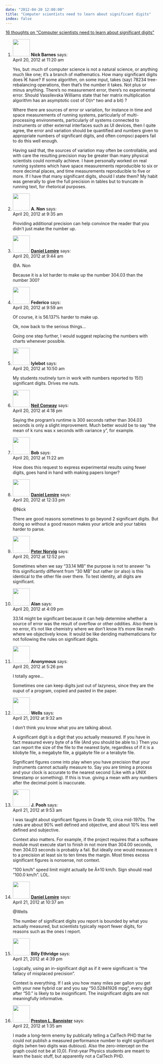 ```yaml
---
date: "2012-04-20 12:00:00"
title: "Computer scientists need to learn about significant digits"
index: false
---
```


[16 thoughts on &ldquo;Computer scientists need to learn about significant digits&rdquo;](/lemire/blog/2012/04-20-computer-scientists-need-to-learn-about-significant-digits)

<ol class="comment-list">
<li id="comment-55200" class="comment even thread-even depth-1">
<div class="comment-author vcard">
<img alt src="https://secure.gravatar.com/avatar/bd1e18cd9f224267fe0b5553beda4cb5?s=56&#038;d=mm&#038;r=g" srcset="https://secure.gravatar.com/avatar/bd1e18cd9f224267fe0b5553beda4cb5?s=112&#038;d=mm&#038;r=g 2x" class="avatar avatar-56 photo" height="56" width="56" decoding="async" /> <b class="fn">Nick Barnes</b> <span class="says">says:</span> </div>
<div class="comment-metadata"><time datetime="2012-04-20T11:20:07+00:00">April 20, 2012 at 11:20 am</time></a> </div>
<div class="comment-content">
<p>Yes, but: much of computer science is not a natural science, or anything much like one; it&rsquo;s a branch of mathematics. How many significant digits does Ï€ have? If some algorithm, on some input, takes (say) 78234 tree-rebalancing operations, then that&rsquo;s the number it takes. Not plus or minus anything. There&rsquo;s no measurement error, there&rsquo;s no experimental error. Should Vassilevska Williams state that her matrix multiplication algorithm has an asymptotic cost of O(n^ two and a bit) ?</p>
<p>Where there are sources of error or variation, for instance in time and space measurements of running systems, particularly of multi-processing environments, particularly of systems connected to instruments or other external interfaces such as UI devices, then I quite agree, the error and variation should be quantified and numbers given to appropriate numbers of significant digits, and often compsci papers fail to do this well enough.</p>
<p>Having said that, the sources of variation may often be controllable, and with care the resulting precision may be greater than many physical scientists could normally achieve. I have personally worked on real running systems which have space measurements reproducible to six or more decimal places, and time measurements reproducible to five or more. If I have that many significant digits, should I state them? My habit was generally to give the full precision in tables but to truncate in running text, for rhetorical purposes.</p>
</div>
</li>
<li id="comment-55194" class="comment odd alt thread-odd thread-alt depth-1">
<div class="comment-author vcard">
<img alt src="https://secure.gravatar.com/avatar/2ef46915ca77ac4200ee279e9e7274ce?s=56&#038;d=mm&#038;r=g" srcset="https://secure.gravatar.com/avatar/2ef46915ca77ac4200ee279e9e7274ce?s=112&#038;d=mm&#038;r=g 2x" class="avatar avatar-56 photo" height="56" width="56" decoding="async" /> <b class="fn">A. Non</b> <span class="says">says:</span> </div>
<div class="comment-metadata"><time datetime="2012-04-20T09:35:20+00:00">April 20, 2012 at 9:35 am</time></a> </div>
<div class="comment-content">
<p>Providing additional precision can help convince the reader that you didn&rsquo;t just make the number up.</p>
</div>
</li>
<li id="comment-55196" class="comment byuser comment-author-lemire bypostauthor even thread-even depth-1">
<div class="comment-author vcard">
<img alt src="https://secure.gravatar.com/avatar/2ca999bef9535950f5b84281a4dab006?s=56&#038;d=mm&#038;r=g" srcset="https://secure.gravatar.com/avatar/2ca999bef9535950f5b84281a4dab006?s=112&#038;d=mm&#038;r=g 2x" class="avatar avatar-56 photo" height="56" width="56" loading="lazy" decoding="async" /> <b class="fn"><a href="https://lemire.me/en/" class="url" rel="ugc">Daniel Lemire</a></b> <span class="says">says:</span> </div>
<div class="comment-metadata"><time datetime="2012-04-20T09:44:10+00:00">April 20, 2012 at 9:44 am</time></a> </div>
<div class="comment-content">
<p>@A. Non</p>
<p>Because it is a lot harder to make up the number 304.03 than the number 300?</p>
</div>
</li>
<li id="comment-55197" class="comment odd alt thread-odd thread-alt depth-1">
<div class="comment-author vcard">
<img alt src="https://secure.gravatar.com/avatar/7f42ed8d314f93a77988b0a7c1b8e1fc?s=56&#038;d=mm&#038;r=g" srcset="https://secure.gravatar.com/avatar/7f42ed8d314f93a77988b0a7c1b8e1fc?s=112&#038;d=mm&#038;r=g 2x" class="avatar avatar-56 photo" height="56" width="56" loading="lazy" decoding="async" /> <b class="fn">Federico</b> <span class="says">says:</span> </div>
<div class="comment-metadata"><time datetime="2012-04-20T09:59:34+00:00">April 20, 2012 at 9:59 am</time></a> </div>
<div class="comment-content">
<p>Of course, it is 56.137% harder to make up.</p>
<p>Ok, now back to the serious things&#8230;</p>
<p>Going one step further, I would suggest replacing the numbers with charts whenever possible.</p>
</div>
</li>
<li id="comment-55199" class="comment even thread-even depth-1">
<div class="comment-author vcard">
<img alt src="https://secure.gravatar.com/avatar/b9ebecd80a3bf4e94ce4848553dbc195?s=56&#038;d=mm&#038;r=g" srcset="https://secure.gravatar.com/avatar/b9ebecd80a3bf4e94ce4848553dbc195?s=112&#038;d=mm&#038;r=g 2x" class="avatar avatar-56 photo" height="56" width="56" loading="lazy" decoding="async" /> <b class="fn">lylebot</b> <span class="says">says:</span> </div>
<div class="comment-metadata"><time datetime="2012-04-20T10:50:26+00:00">April 20, 2012 at 10:50 am</time></a> </div>
<div class="comment-content">
<p>My students routinely turn in work with numbers reported to 15(!) significant digits. Drives me nuts.</p>
</div>
</li>
<li id="comment-55209" class="comment odd alt thread-odd thread-alt depth-1">
<div class="comment-author vcard">
<img alt src="https://secure.gravatar.com/avatar/5b457c292ceb9b4b96c51c2ddf78e3d3?s=56&#038;d=mm&#038;r=g" srcset="https://secure.gravatar.com/avatar/5b457c292ceb9b4b96c51c2ddf78e3d3?s=112&#038;d=mm&#038;r=g 2x" class="avatar avatar-56 photo" height="56" width="56" loading="lazy" decoding="async" /> <b class="fn"><a href="http://www.neilconway.org/" class="url" rel="ugc external nofollow">Neil Conway</a></b> <span class="says">says:</span> </div>
<div class="comment-metadata"><time datetime="2012-04-20T16:18:56+00:00">April 20, 2012 at 4:18 pm</time></a> </div>
<div class="comment-content">
<p>Saying the program&rsquo;s runtime is 300 seconds rather than 304.03 seconds is only a slight improvement. Much better would be to say &ldquo;the mean of k runs was x seconds with variance y&rdquo;, for example.</p>
</div>
</li>
<li id="comment-55201" class="comment even thread-even depth-1">
<div class="comment-author vcard">
<img alt src="https://secure.gravatar.com/avatar/7ad4e79a700a791c61ad388aea8e9888?s=56&#038;d=mm&#038;r=g" srcset="https://secure.gravatar.com/avatar/7ad4e79a700a791c61ad388aea8e9888?s=112&#038;d=mm&#038;r=g 2x" class="avatar avatar-56 photo" height="56" width="56" loading="lazy" decoding="async" /> <b class="fn">Bob</b> <span class="says">says:</span> </div>
<div class="comment-metadata"><time datetime="2012-04-20T11:22:07+00:00">April 20, 2012 at 11:22 am</time></a> </div>
<div class="comment-content">
<p>How does this request to express experimental results using fewer digits, goes hand in hand with making papers longer?</p>
</div>
</li>
<li id="comment-55203" class="comment byuser comment-author-lemire bypostauthor odd alt thread-odd thread-alt depth-1">
<div class="comment-author vcard">
<img alt src="https://secure.gravatar.com/avatar/2ca999bef9535950f5b84281a4dab006?s=56&#038;d=mm&#038;r=g" srcset="https://secure.gravatar.com/avatar/2ca999bef9535950f5b84281a4dab006?s=112&#038;d=mm&#038;r=g 2x" class="avatar avatar-56 photo" height="56" width="56" loading="lazy" decoding="async" /> <b class="fn"><a href="https://lemire.me/en/" class="url" rel="ugc">Daniel Lemire</a></b> <span class="says">says:</span> </div>
<div class="comment-metadata"><time datetime="2012-04-20T12:33:23+00:00">April 20, 2012 at 12:33 pm</time></a> </div>
<div class="comment-content">
<p>@Nick</p>
<p>There are good reasons sometimes to go beyond 2&nbsp;significant digits. But doing so without a good reason makes your article and your tables harder to parse.</p>
</div>
</li>
<li id="comment-55204" class="comment even thread-even depth-1">
<div class="comment-author vcard">
<img alt src="https://secure.gravatar.com/avatar/588160d188940251a537e6ca6ab0f298?s=56&#038;d=mm&#038;r=g" srcset="https://secure.gravatar.com/avatar/588160d188940251a537e6ca6ab0f298?s=112&#038;d=mm&#038;r=g 2x" class="avatar avatar-56 photo" height="56" width="56" loading="lazy" decoding="async" /> <b class="fn"><a href="http://norvig.com" class="url" rel="ugc external nofollow">Peter Norvig</a></b> <span class="says">says:</span> </div>
<div class="comment-metadata"><time datetime="2012-04-20T12:52:54+00:00">April 20, 2012 at 12:52 pm</time></a> </div>
<div class="comment-content">
<p>Sometimes when we say &ldquo;33.14 MB&rdquo; the purpose is not to answer &ldquo;is this significantly different from &ldquo;30 MB&rdquo; but rather (or also) is this identical to the other file over there. To test identity, all digits are significant.</p>
</div>
</li>
<li id="comment-55208" class="comment odd alt thread-odd thread-alt depth-1">
<div class="comment-author vcard">
<img alt src="https://secure.gravatar.com/avatar/ec88587b867c47ffd61c3942dd3ff89a?s=56&#038;d=mm&#038;r=g" srcset="https://secure.gravatar.com/avatar/ec88587b867c47ffd61c3942dd3ff89a?s=112&#038;d=mm&#038;r=g 2x" class="avatar avatar-56 photo" height="56" width="56" loading="lazy" decoding="async" /> <b class="fn">Alan</b> <span class="says">says:</span> </div>
<div class="comment-metadata"><time datetime="2012-04-20T16:09:17+00:00">April 20, 2012 at 4:09 pm</time></a> </div>
<div class="comment-content">
<p>33.14 might be significant because it can help determine whether a source of error was the result of overflow or other oddities. Also there is no error, it&rsquo;s not like chemistry where we don&rsquo;t know It&rsquo;s more like math where we objectively know. It would be like deriding mathematicians for not following the rules on significant digits.</p>
</div>
</li>
<li id="comment-55210" class="comment even thread-even depth-1">
<div class="comment-author vcard">
<img alt src="https://secure.gravatar.com/avatar/?s=56&#038;d=mm&#038;r=g" srcset="https://secure.gravatar.com/avatar/?s=112&#038;d=mm&#038;r=g 2x" class="avatar avatar-56 photo avatar-default" height="56" width="56" loading="lazy" decoding="async" /> <b class="fn">Anonymous</b> <span class="says">says:</span> </div>
<div class="comment-metadata"><time datetime="2012-04-20T17:26:20+00:00">April 20, 2012 at 5:26 pm</time></a> </div>
<div class="comment-content">
<p>I totally agree&#8230;</p>
<p>Sometimes one can keep digits just out of lazyness, since they are the ouput of a program, copied and pasted in the paper.</p>
</div>
</li>
<li id="comment-55211" class="comment odd alt thread-odd thread-alt depth-1">
<div class="comment-author vcard">
<img alt src="https://secure.gravatar.com/avatar/?s=56&#038;d=mm&#038;r=g" srcset="https://secure.gravatar.com/avatar/?s=112&#038;d=mm&#038;r=g 2x" class="avatar avatar-56 photo avatar-default" height="56" width="56" loading="lazy" decoding="async" /> <b class="fn">Wells</b> <span class="says">says:</span> </div>
<div class="comment-metadata"><time datetime="2012-04-21T09:32:07+00:00">April 21, 2012 at 9:32 am</time></a> </div>
<div class="comment-content">
<p>I don&rsquo;t think you know what you are talking about.</p>
<p>A significant digit is a digit that you actually measured. If you have in fact measured every byte of a file (And you should be able to.) Then you can report the size of the file to the nearest byte, regardless of if it is a kilobyte file, a megabyte file, a gigabyte file or a terabyte file.</p>
<p>Significant figures come into play when you have precision that your instruments cannot actually measure to. Say you are timing a process and your clock is accurate to the nearest second (Like with a UNIX timestamp or something). If this is true. giving a mean with any numbers after the decimal point is inaccurate.</p>
</div>
</li>
<li id="comment-55212" class="comment even thread-even depth-1">
<div class="comment-author vcard">
<img alt src="https://secure.gravatar.com/avatar/1ab327913c7fa079d8d940b603e277d3?s=56&#038;d=mm&#038;r=g" srcset="https://secure.gravatar.com/avatar/1ab327913c7fa079d8d940b603e277d3?s=112&#038;d=mm&#038;r=g 2x" class="avatar avatar-56 photo" height="56" width="56" loading="lazy" decoding="async" /> <b class="fn">J. Pooh</b> <span class="says">says:</span> </div>
<div class="comment-metadata"><time datetime="2012-04-21T09:53:14+00:00">April 21, 2012 at 9:53 am</time></a> </div>
<div class="comment-content">
<p>I was taught about significant figures in Grade 10, circa mid-1970s. The rules are about 90% well defined and objective, and about 10% less well defined and subjective.</p>
<p>Context also matters. For example, if the project requires that a software module must execute start to finish in not more than 304.00 seconds, then 304.03 seconds is probably a fail. But ideally one would measure it to a precision at least six to ten times the margin. Most times excess significant figures is nonsense, not context.</p>
<p>&ldquo;100 km/h&rdquo; speed limit might actually be Â±10 km/h. Sign should read &ldquo;100.0 km/h&rdquo;. LOL.</p>
</div>
</li>
<li id="comment-55213" class="comment byuser comment-author-lemire bypostauthor odd alt thread-odd thread-alt depth-1">
<div class="comment-author vcard">
<img alt src="https://secure.gravatar.com/avatar/2ca999bef9535950f5b84281a4dab006?s=56&#038;d=mm&#038;r=g" srcset="https://secure.gravatar.com/avatar/2ca999bef9535950f5b84281a4dab006?s=112&#038;d=mm&#038;r=g 2x" class="avatar avatar-56 photo" height="56" width="56" loading="lazy" decoding="async" /> <b class="fn"><a href="https://lemire.me/en/" class="url" rel="ugc">Daniel Lemire</a></b> <span class="says">says:</span> </div>
<div class="comment-metadata"><time datetime="2012-04-21T10:37:14+00:00">April 21, 2012 at 10:37 am</time></a> </div>
<div class="comment-content">
<p>@Wells</p>
<p>The number of significant digits you report is bounded by what you actually measured, but scientists typically report fewer digits, for reasons such as the ones I report.</p>
</div>
</li>
<li id="comment-55214" class="comment even thread-even depth-1">
<div class="comment-author vcard">
<img alt src="https://secure.gravatar.com/avatar/3a07404c7102b4e49f94b2605a12e143?s=56&#038;d=mm&#038;r=g" srcset="https://secure.gravatar.com/avatar/3a07404c7102b4e49f94b2605a12e143?s=112&#038;d=mm&#038;r=g 2x" class="avatar avatar-56 photo" height="56" width="56" loading="lazy" decoding="async" /> <b class="fn">Billy Ethridge</b> <span class="says">says:</span> </div>
<div class="comment-metadata"><time datetime="2012-04-21T16:39:23+00:00">April 21, 2012 at 4:39 pm</time></a> </div>
<div class="comment-content">
<p>Logically, using an in-significant digit as if it were significant is &ldquo;the fallacy of misplaced precision&rdquo;. </p>
<p>Context is everything. If I ask you how many miles per gallon you get with your new hybrid car and you say &ldquo;50.52841926 mpg&rdquo;, every digit after &ldquo;50.&rdquo; is likely to be insignificant. The insignificant digits are not meaningfully informative.</p>
</div>
</li>
<li id="comment-55215" class="comment odd alt thread-odd thread-alt depth-1">
<div class="comment-author vcard">
<img alt src="https://secure.gravatar.com/avatar/9087622186f0fe01571cfd0add715302?s=56&#038;d=mm&#038;r=g" srcset="https://secure.gravatar.com/avatar/9087622186f0fe01571cfd0add715302?s=112&#038;d=mm&#038;r=g 2x" class="avatar avatar-56 photo" height="56" width="56" loading="lazy" decoding="async" /> <b class="fn"><a href="http://bannister.us/" class="url" rel="ugc external nofollow">Preston L. Bannister</a></b> <span class="says">says:</span> </div>
<div class="comment-metadata"><time datetime="2012-04-22T01:35:53+00:00">April 22, 2012 at 1:35 am</time></a> </div>
<div class="comment-content">
<p>I made a long-term enemy by publically telling a CalTech PHD that he could not publish a measured performance number to eight significant digits (when two digits was dubious). Also the zero-intercept on the graph could not be at (0,0). First-year Physics students are meant to learn the basic stuff, but apparently not a CalTech PHD.</p>
</div>
</li>
</ol>

